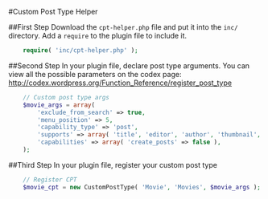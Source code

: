 #Custom Post Type Helper

##First Step
Download the `cpt-helper.php` file and put it into the `inc/` directory.  Add a `require` to the plugin file to include it.

```php
	require( 'inc/cpt-helper.php' );
```

##Second Step
In your plugin file, declare post type arguments.  You can view all the possible parameters on the codex page: http://codex.wordpress.org/Function_Reference/register_post_type

```php
	// Custom post type args
	$movie_args = array(
		'exclude_from_search' => true,
		'menu_position' => 5,
		'capability_type' => 'post',
		'supports' => array( 'title', 'editor', 'author', 'thumbnail', 'excerpt', 'custom-fields' ),
		'capabilities' => array( 'create_posts' => false ),
	);
```

##Third Step
In your plugin file, register your custom post type

```php
	// Register CPT
	$movie_cpt = new CustomPostType( 'Movie', 'Movies', $movie_args );
```

